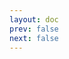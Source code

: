 ```yaml
---
layout: doc
prev: false
next: false
---
```


<CustomItemBox :item="{
  name: '精灵长靴',
  icon: '/wiki/item/elf_boots.png',
  type: '装备',
  description: '',
  params: {
    stack: 1,
    durability: 10 
  },
  obtain: {
    found: [],
    npc: [],
    shop: [],
    gardening: []
  }
}" />

